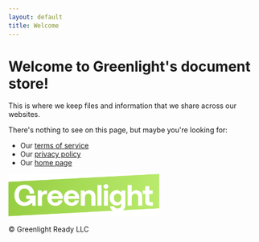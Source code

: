 ```yaml
---
layout: default
title: Welcome
---
```


# Welcome to Greenlight's document store!

This is where we keep files and information that we share across our websites.

There's nothing to see on this page, but maybe you're looking for:

 - Our [terms of service](/terms)
 - Our [privacy policy](/privacy)
 - Our [home page](https://greenlightready.com)


<img src="/assets/images/greenlight-banner-logo.png" width="300px" alt="Greenlight Ready" />

&copy;<script>document.write(new Date().getFullYear());</script> Greenlight Ready LLC
